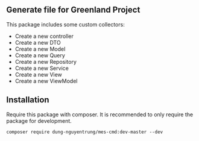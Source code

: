 ## Generate file for Greenland Project

This package includes some custom collectors:

- Create a new controller
- Create a new DTO
- Create a new Model
- Create a new Query
- Create a new Repository
- Create a new Service
- Create a new View
- Create a new ViewModel

## Installation

Require this package with composer. It is recommended to only require the package for development.

```shell
composer require dung-nguyentrung/mes-cmd:dev-master --dev
```
